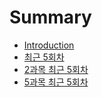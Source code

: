 # Summary

* [Introduction](README.md)
* [최근 5회차](cd5c-adfc-5-d68c-cc28.md)
* [2과목 최근 5회차](chapter1.md)
* [5과목 최근 5회차](5acfc-baa9-cd5c-adfc-5-d68c-cc28.md)

